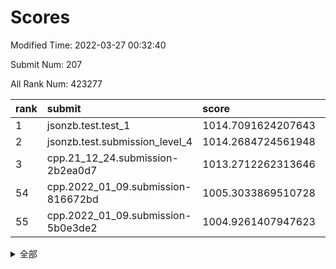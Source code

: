 # Scores

Modified Time: 2022-03-27 00:32:40

Submit Num: 207

All Rank Num: 423277

| rank |               submit               |       score        |       sigma        | pk_num |
| :--- | :--------------------------------- | :----------------- | :----------------- | :----- |
| 1    | jsonzb.test.test_1                 | 1014.7091624207643 | 0.8249153105652529 | 8176   |
| 2    | jsonzb.test.submission_level_4     | 1014.2684724561948 | 0.8101325728974005 | 8179   |
| 3    | cpp.21_12_24.submission-2b2ea0d7   | 1013.2712262313646 | 0.8202826854256063 | 8180   |
| 54   | cpp.2022_01_09.submission-816672bd | 1005.3033869510728 | 0.720518909504319  | 8181   |
| 55   | cpp.2022_01_09.submission-5b0e3de2 | 1004.9261407947623 | 0.7232096776054717 | 8176   |


<details>
<summary>全部</summary>

| rank |                 submit                 |       score        |       sigma        | pk_num |
| :--- | :------------------------------------- | :----------------- | :----------------- | :----- |
| 1    | jsonzb.test.test_1                     | 1014.7091624207643 | 0.8249153105652529 | 8176   |
| 2    | jsonzb.test.submission_level_4         | 1014.2684724561948 | 0.8101325728974005 | 8179   |
| 3    | cpp.21_12_24.submission-2b2ea0d7       | 1013.2712262313646 | 0.8202826854256063 | 8180   |
| 4    | gobigger.level_3.submission_level_3_30 | 1011.8661569771576 | 0.7856054335294921 | 8173   |
| 5    | gobigger.level_3.submission_level_3_21 | 1011.706994910625  | 0.767186305500887  | 8187   |
| 6    | gobigger.level_3.submission_level_3_2  | 1011.687911599893  | 0.7785690089817987 | 8175   |
| 7    | gobigger.level_3.submission_level_3_26 | 1011.6790780599732 | 0.7600759675227374 | 8176   |
| 8    | gobigger.level_3.submission_level_3_29 | 1011.334558998398  | 0.780346422478781  | 8179   |
| 9    | gobigger.level_3.submission_level_3_48 | 1011.2824327529994 | 0.801794721948567  | 8181   |
| 10   | gobigger.level_3.submission_level_3_19 | 1011.2187474018382 | 0.7755785094440063 | 8178   |
| 11   | gobigger.level_3.submission_level_3_6  | 1011.0833934446224 | 0.7837052747197888 | 8181   |
| 12   | gobigger.level_3.submission_level_3_39 | 1010.9074206963932 | 0.7646459965226712 | 8178   |
| 13   | gobigger.level_3.submission_level_3_31 | 1010.8394694281353 | 0.7667898462612962 | 8179   |
| 14   | gobigger.level_3.submission_level_3_5  | 1010.8192630506798 | 0.7653869743366523 | 8181   |
| 15   | gobigger.level_3.submission_level_3_11 | 1010.7448374029466 | 0.7707253369760169 | 8179   |
| 16   | gobigger.level_3.submission_level_3_25 | 1010.5066240153143 | 0.7684590458000318 | 8183   |
| 17   | gobigger.level_3.submission_level_3_38 | 1010.4064869960159 | 0.763406009146339  | 8182   |
| 18   | gobigger.level_3.submission_level_3_13 | 1010.3889964762881 | 0.7451097489365759 | 8181   |
| 19   | gobigger.level_3.submission_level_3_36 | 1010.3705831397135 | 0.7471084620016565 | 8184   |
| 20   | gobigger.level_3.submission_level_3_43 | 1010.2796859448268 | 0.7627993850030291 | 8180   |
| 21   | gobigger.level_3.submission_level_3_40 | 1010.2368826176255 | 0.7630429651772065 | 8183   |
| 22   | gobigger.level_3.submission_level_3_37 | 1010.15757331042   | 0.7574568163976029 | 8179   |
| 23   | gobigger.level_3.submission_level_3_8  | 1010.0681034534983 | 0.7551952042465304 | 8184   |
| 24   | gobigger.level_3.submission_level_3_33 | 1010.0151781515037 | 0.7847204403372654 | 8182   |
| 25   | gobigger.level_3.submission_level_3_0  | 1009.9753711063976 | 0.7609218885611799 | 8180   |
| 26   | gobigger.level_3.submission_level_3_4  | 1009.834865667294  | 0.7649018174899599 | 8180   |
| 27   | gobigger.level_3.submission_level_3_27 | 1009.7945814010982 | 0.7533608818129764 | 8179   |
| 28   | gobigger.level_3.submission_level_3_15 | 1009.7922012307669 | 0.7698568716136975 | 8179   |
| 29   | gobigger.level_3.submission_level_3_32 | 1009.7857935118068 | 0.756922676339426  | 8174   |
| 30   | gobigger.level_3.submission_level_3_45 | 1009.7826086803573 | 0.7325822567107915 | 8176   |
| 31   | gobigger.level_3.submission_level_3_18 | 1009.7204104888488 | 0.7423443906248567 | 8179   |
| 32   | gobigger.level_3.submission_level_3_35 | 1009.7120661823634 | 0.7477322621470004 | 8179   |
| 33   | gobigger.level_3.submission_level_3_42 | 1009.6844774219309 | 0.7804267298389971 | 8174   |
| 34   | gobigger.level_3.submission_level_3_17 | 1009.6091431275526 | 0.7555027880635174 | 8177   |
| 35   | gobigger.level_3.submission_level_3_1  | 1009.5945674086252 | 0.7595241441724067 | 8179   |
| 36   | gobigger.level_3.submission_level_3_9  | 1009.566899696386  | 0.7518107187726664 | 8176   |
| 37   | gobigger.level_3.submission_level_3_49 | 1009.4789682698872 | 0.7667552250281702 | 8181   |
| 38   | gobigger.level_3.submission_level_3_16 | 1009.464652177288  | 0.7391352678227379 | 8180   |
| 39   | gobigger.level_3.submission_level_3_3  | 1009.3631971553431 | 0.7355516725776567 | 8182   |
| 40   | gobigger.level_3.submission_level_3_22 | 1009.3575775630395 | 0.7687272060199735 | 8175   |
| 41   | gobigger.level_3.submission_level_3_46 | 1009.3305826172316 | 0.7512281186566971 | 8177   |
| 42   | gobigger.level_3.submission_level_3_10 | 1009.3301494964571 | 0.7525347780525681 | 8182   |
| 43   | gobigger.level_3.submission_level_3_14 | 1009.3055278488564 | 0.7580344729080495 | 8179   |
| 44   | gobigger.level_3.submission_level_3_12 | 1009.2211250668055 | 0.7537887370823151 | 8181   |
| 45   | gobigger.level_3.submission_level_3_41 | 1008.9359615786121 | 0.7775782778141888 | 8179   |
| 46   | gobigger.level_3.submission_level_3_24 | 1008.9334187898434 | 0.7594362591712327 | 8180   |
| 47   | gobigger.level_3.submission_level_3_44 | 1008.9229392734931 | 0.7521758418689393 | 8179   |
| 48   | gobigger.level_3.submission_level_3_47 | 1008.9190287822081 | 0.7703518967123213 | 8180   |
| 49   | gobigger.level_3.submission_level_3_20 | 1008.8371226516332 | 0.7423687604180029 | 8183   |
| 50   | gobigger.level_3.submission_level_3_23 | 1008.8000945710661 | 0.7366854815602076 | 8186   |
| 51   | gobigger.level_3.submission_level_3_7  | 1008.6860490800224 | 0.7467443608461315 | 8186   |
| 52   | gobigger.level_3.submission_level_3_34 | 1008.6479180884763 | 0.7351978998483004 | 8177   |
| 53   | gobigger.level_3.submission_level_3_28 | 1008.5803426369702 | 0.7284806346264376 | 8180   |
| 54   | cpp.2022_01_09.submission-816672bd     | 1005.3033869510728 | 0.720518909504319  | 8181   |
| 55   | cpp.2022_01_09.submission-5b0e3de2     | 1004.9261407947623 | 0.7232096776054717 | 8176   |
| 56   | gobigger.level_1.submission_level_1_8  | 1004.7678211046383 | 0.7234814729602014 | 8180   |
| 57   | gobigger.level_1.submission_level_1_28 | 1004.6038878764667 | 0.7316257135126694 | 8182   |
| 58   | gobigger.level_1.submission_level_1_27 | 1004.5079050996643 | 0.7148539498141467 | 8180   |
| 59   | gobigger.level_1.submission_level_1_15 | 1004.4114015244228 | 0.7230820579663855 | 8180   |
| 60   | gobigger.level_1.submission_level_1_34 | 1004.2142672906449 | 0.7239456579096691 | 8174   |
| 61   | gobigger.level_1.submission_level_1_1  | 1004.1589534738251 | 0.7151666484678894 | 8177   |
| 62   | gobigger.level_1.submission_level_1_19 | 1004.0669058987273 | 0.7150344136137237 | 8176   |
| 63   | gobigger.level_1.submission_level_1_41 | 1004.0597526274795 | 0.7140663924479849 | 8180   |
| 64   | gobigger.level_1.submission_level_1_3  | 1003.9238002593594 | 0.7249488355330708 | 8184   |
| 65   | gobigger.level_1.submission_level_1_42 | 1003.7169875345148 | 0.7137819045685436 | 8179   |
| 66   | gobigger.level_1.submission_level_1_40 | 1003.6796975242862 | 0.7125175873304173 | 8178   |
| 67   | gobigger.level_1.submission_level_1_20 | 1003.6584931300288 | 0.7185158731326158 | 8181   |
| 68   | gobigger.level_1.submission_level_1_35 | 1003.6583568281745 | 0.7228725023687793 | 8181   |
| 69   | gobigger.level_1.submission_level_1_24 | 1003.6506356464971 | 0.7120416220331569 | 8184   |
| 70   | gobigger.level_1.submission_level_1_7  | 1003.5689373282944 | 0.7258446868998323 | 8182   |
| 71   | gobigger.level_1.submission_level_1_49 | 1003.5503604445247 | 0.7193216169407732 | 8180   |
| 72   | gobigger.level_1.submission_level_1_43 | 1003.5477503454997 | 0.7146416114740853 | 8177   |
| 73   | gobigger.level_1.submission_level_1_32 | 1003.5447193451604 | 0.7108129035754173 | 8183   |
| 74   | gobigger.level_1.submission_level_1_22 | 1003.5351157217036 | 0.7233262446359422 | 8178   |
| 75   | gobigger.level_1.submission_level_1_2  | 1003.3989106821886 | 0.7236540555908999 | 8183   |
| 76   | gobigger.level_1.submission_level_1_33 | 1003.3416092526261 | 0.7112100115478389 | 8175   |
| 77   | gobigger.level_1.submission_level_1_13 | 1003.3291607748715 | 0.7151484832343047 | 8183   |
| 78   | gobigger.level_1.submission_level_1_47 | 1003.3051667876813 | 0.7072982343106275 | 8182   |
| 79   | gobigger.level_1.submission_level_1_18 | 1003.2992552338271 | 0.7184056748356404 | 8176   |
| 80   | gobigger.level_1.submission_level_1_23 | 1003.2851394363495 | 0.715387192205408  | 8180   |
| 81   | gobigger.level_1.submission_level_1_30 | 1003.2142246273606 | 0.7120050567811466 | 8179   |
| 82   | gobigger.level_1.submission_level_1_14 | 1003.1991310353253 | 0.7091292815064454 | 8174   |
| 83   | gobigger.level_1.submission_level_1_10 | 1003.196721333309  | 0.7253908839809392 | 8179   |
| 84   | gobigger.level_1.submission_level_1_21 | 1003.1795684687643 | 0.7194696102396402 | 8181   |
| 85   | gobigger.level_1.submission_level_1_4  | 1003.143945083752  | 0.7121948644630126 | 8181   |
| 86   | gobigger.level_1.submission_level_1_9  | 1003.1373759027417 | 0.7159140721238648 | 8178   |
| 87   | gobigger.level_1.submission_level_1_11 | 1003.0076317196507 | 0.7122184351976123 | 8177   |
| 88   | gobigger.level_1.submission_level_1_36 | 1002.9278336295756 | 0.730238090451     | 8171   |
| 89   | gobigger.level_1.submission_level_1_5  | 1002.8831889068258 | 0.7173018298776482 | 8177   |
| 90   | gobigger.level_1.submission_level_1_37 | 1002.8224421861959 | 0.7176787323537627 | 8179   |
| 91   | gobigger.level_1.submission_level_1_38 | 1002.79000965307   | 0.7161896725844578 | 8180   |
| 92   | gobigger.level_1.submission_level_1_26 | 1002.7320232841249 | 0.7127264444182068 | 8179   |
| 93   | gobigger.level_1.submission_level_1_29 | 1002.6936144694428 | 0.7101853387322041 | 8186   |
| 94   | gobigger.level_1.submission_level_1_48 | 1002.6690723916319 | 0.7172609804789104 | 8180   |
| 95   | gobigger.level_1.submission_level_1_0  | 1002.6400527607643 | 0.7024819192980218 | 8179   |
| 96   | gobigger.level_1.submission_level_1_46 | 1002.6165632826281 | 0.7221807442982855 | 8175   |
| 97   | gobigger.level_1.submission_level_1_45 | 1002.5916165076106 | 0.7284322615347781 | 8182   |
| 98   | gobigger.level_1.submission_level_1_31 | 1002.4884695084935 | 0.7121333871761798 | 8178   |
| 99   | gobigger.level_1.submission_level_1_25 | 1002.4243428916218 | 0.7104302515668759 | 8176   |
| 100  | gobigger.level_1.submission_level_1_6  | 1002.382610553167  | 0.7083086835234058 | 8180   |
| 101  | gobigger.level_1.submission_level_1_17 | 1002.3030860566299 | 0.706752288971913  | 8180   |
| 102  | gobigger.level_1.submission_level_1_39 | 1002.2094464079568 | 0.7126722306394278 | 8172   |
| 103  | gobigger.level_1.submission_level_1_44 | 1002.192486427167  | 0.7092862369802748 | 8178   |
| 104  | gobigger.level_1.submission_level_1_12 | 1002.0917647361298 | 0.7131480427798035 | 8179   |
| 105  | gobigger.level_1.submission_level_1_16 | 1001.3086873636744 | 0.7022605099110488 | 8181   |
| 106  | gobigger.random.submission_random_19   | 997.8938658379037  | 0.7021962158688064 | 8177   |
| 107  | gobigger.random.submission_random_28   | 997.5860529074849  | 0.7160994009901862 | 8181   |
| 108  | gobigger.random.submission_random_41   | 997.573374751416   | 0.6991381038738941 | 8188   |
| 109  | gobigger.random.submission_random_20   | 997.3367672775347  | 0.7136386909848196 | 8179   |
| 110  | gobigger.random.submission_random_11   | 997.2291050561586  | 0.7101034666932287 | 8178   |
| 111  | gobigger.random.submission_random_2    | 997.2066155991669  | 0.704567570387624  | 8177   |
| 112  | gobigger.random.submission_random_29   | 997.1616845186867  | 0.7061381930512919 | 8183   |
| 113  | gobigger.random.submission_random_5    | 996.9224795927128  | 0.7058274732654154 | 8171   |
| 114  | gobigger.random.submission_random_38   | 996.703968116371   | 0.7161425093320717 | 8179   |
| 115  | gobigger.random.submission_random_27   | 996.5815448472952  | 0.7071624939776978 | 8176   |
| 116  | gobigger.random.submission_random_35   | 996.5736630492188  | 0.7050514908825792 | 8183   |
| 117  | gobigger.random.submission_random_10   | 996.5361360087632  | 0.710658287964436  | 8171   |
| 118  | gobigger.random.submission_random_30   | 996.512371100893   | 0.7082467859259322 | 8183   |
| 119  | gobigger.random.submission_random_48   | 996.469339317611   | 0.7140780649490276 | 8183   |
| 120  | gobigger.random.submission_random_36   | 996.4549515851807  | 0.6991235784162931 | 8180   |
| 121  | gobigger.random.submission_random_43   | 996.3618961173415  | 0.7284688844210251 | 8181   |
| 122  | gobigger.random.submission_random_18   | 996.3499603260503  | 0.713518446225117  | 8180   |
| 123  | gobigger.random.submission_random_34   | 996.307982361667   | 0.70506358422419   | 8179   |
| 124  | gobigger.random.submission_random_15   | 996.2955611622647  | 0.7167054038659807 | 8181   |
| 125  | gobigger.random.submission_random_13   | 996.2081103984092  | 0.7008799203153584 | 8181   |
| 126  | gobigger.random.submission_random_16   | 996.1844724669563  | 0.7159596904505915 | 8180   |
| 127  | gobigger.random.submission_random_37   | 996.1602119890482  | 0.7095554561110812 | 8181   |
| 128  | gobigger.random.submission_random_44   | 996.0198308008686  | 0.7052134202379506 | 8185   |
| 129  | gobigger.random.submission_random_45   | 996.0102213011509  | 0.7143767380064201 | 8178   |
| 130  | gobigger.random.submission_random_33   | 995.9911694817147  | 0.7163520479445098 | 8180   |
| 131  | gobigger.random.submission_random_12   | 995.9184182918527  | 0.7012837037960897 | 8181   |
| 132  | gobigger.random.submission_random_47   | 995.9118610328597  | 0.7122411362181013 | 8175   |
| 133  | gobigger.random.submission_random_24   | 995.901903426724   | 0.6991480028648576 | 8175   |
| 134  | gobigger.random.submission_random_7    | 995.8945273532147  | 0.7161476568120618 | 8178   |
| 135  | gobigger.random.submission_random_14   | 995.8939604232246  | 0.7132640645259162 | 8178   |
| 136  | gobigger.random.submission_random_4    | 995.88981722156    | 0.6972215760116287 | 8183   |
| 137  | gobigger.random.submission_random_26   | 995.88025701688    | 0.7000410498371925 | 8186   |
| 138  | gobigger.random.submission_random_40   | 995.7983952801602  | 0.7097784812439385 | 8178   |
| 139  | gobigger.random.submission_random_6    | 995.699740345938   | 0.717117910815984  | 8177   |
| 140  | gobigger.random.submission_random_42   | 995.680513357848   | 0.7151987662548249 | 8180   |
| 141  | gobigger.random.submission_random_3    | 995.6418059494247  | 0.7306059066896605 | 8177   |
| 142  | gobigger.random.submission_random_25   | 995.6302270449024  | 0.7297170574888893 | 8183   |
| 143  | gobigger.random.submission_random_17   | 995.5841359712981  | 0.7141054936223404 | 8182   |
| 144  | gobigger.random.submission_random_21   | 995.4721072793387  | 0.7051954028116052 | 8179   |
| 145  | gobigger.random.submission_random_31   | 995.448615886623   | 0.7161145440313091 | 8175   |
| 146  | gobigger.random.submission_random_0    | 995.3730681358576  | 0.7147983046989465 | 8176   |
| 147  | gobigger.random.submission_random_9    | 995.3521889332642  | 0.705960128029612  | 8179   |
| 148  | gobigger.random.submission_random_32   | 995.0787769279142  | 0.7276279576356945 | 8175   |
| 149  | gobigger.random.submission_random_23   | 994.9991336841144  | 0.7023316008497982 | 8184   |
| 150  | gobigger.random.submission_random_8    | 994.998746398821   | 0.7053481300905446 | 8179   |
| 151  | gobigger.random.submission_random_1    | 994.8126741443771  | 0.7135031457535943 | 8181   |
| 152  | gobigger.random.submission_random_39   | 994.6718191367322  | 0.709438455876083  | 8175   |
| 153  | gobigger.random.submission_random_46   | 994.6137340076856  | 0.7112480140387253 | 8181   |
| 154  | gobigger.random.submission_random_49   | 994.4336627391256  | 0.7310367946480496 | 8181   |
| 155  | gobigger.level_2.submission_level_2_22 | 994.2364086461096  | 0.7233173367069577 | 8181   |
| 156  | gobigger.random.submission_random_22   | 993.9943852792918  | 0.7195659874123495 | 8180   |
| 157  | gobigger.level_2.submission_level_2_1  | 993.7988106361746  | 0.7342730325832356 | 8182   |
| 158  | gobigger.level_2.submission_level_2_29 | 993.6777299077453  | 0.7439624283837227 | 8180   |
| 159  | gobigger.level_2.submission_level_2_43 | 993.6500287300919  | 0.7485511250750282 | 8178   |
| 160  | gobigger.level_2.submission_level_2_17 | 993.6287308752698  | 0.7504739686332113 | 8179   |
| 161  | gobigger.level_2.submission_level_2_18 | 993.4019923668031  | 0.747460610371337  | 8181   |
| 162  | gobigger.level_2.submission_level_2_47 | 993.2553031492815  | 0.7266909834788726 | 8179   |
| 163  | gobigger.level_2.submission_level_2_32 | 993.235465293961   | 0.7449464480051095 | 8175   |
| 164  | gobigger.level_2.submission_level_2_41 | 993.1920560797909  | 0.7348309584190721 | 8177   |
| 165  | gobigger.level_2.submission_level_2_5  | 993.0616450584018  | 0.7445618407694761 | 8181   |
| 166  | gobigger.level_2.submission_level_2_38 | 993.0469517598661  | 0.7387496440511889 | 8181   |
| 167  | gobigger.level_2.submission_level_2_28 | 992.967436449686   | 0.733445797151373  | 8180   |
| 168  | gobigger.level_2.submission_level_2_27 | 992.9212461932455  | 0.7551881425289516 | 8179   |
| 169  | gobigger.level_2.submission_level_2_12 | 992.8739450499714  | 0.7332838929112985 | 8180   |
| 170  | gobigger.level_2.submission_level_2_9  | 992.825445178744   | 0.737758691625635  | 8184   |
| 171  | gobigger.level_2.submission_level_2_33 | 992.6249228190824  | 0.7581322793541764 | 8180   |
| 172  | gobigger.level_2.submission_level_2_19 | 992.6062253927232  | 0.7506082868854765 | 8179   |
| 173  | gobigger.level_2.submission_level_2_11 | 992.2329752643263  | 0.7595227289316364 | 8176   |
| 174  | gobigger.level_2.submission_level_2_6  | 992.216269032946   | 0.7293834589907607 | 8174   |
| 175  | gobigger.level_2.submission_level_2_37 | 992.1311334946591  | 0.7472625502134894 | 8179   |
| 176  | gobigger.level_2.submission_level_2_45 | 992.1253802415742  | 0.7658764091902345 | 8178   |
| 177  | gobigger.level_2.submission_level_2_15 | 992.1125285707031  | 0.7514898988684614 | 8178   |
| 178  | gobigger.level_2.submission_level_2_30 | 992.0937995706449  | 0.7453358404982933 | 8182   |
| 179  | gobigger.level_2.submission_level_2_10 | 992.0568251940061  | 0.7352074366355886 | 8180   |
| 180  | gobigger.level_2.submission_level_2_20 | 992.0515908061496  | 0.752582501542358  | 8182   |
| 181  | gobigger.level_2.submission_level_2_31 | 992.0055704421635  | 0.7468201836862128 | 8178   |
| 182  | gobigger.level_2.submission_level_2_4  | 991.990538708793   | 0.7711544565673475 | 8178   |
| 183  | gobigger.level_2.submission_level_2_0  | 991.9026408522934  | 0.7473733476420508 | 8180   |
| 184  | gobigger.level_2.submission_level_2_48 | 991.873214322196   | 0.7309370978072676 | 8176   |
| 185  | gobigger.level_2.submission_level_2_44 | 991.8512977901889  | 0.7384427339756549 | 8180   |
| 186  | gobigger.level_2.submission_level_2_8  | 991.8414446921898  | 0.7531822754754817 | 8176   |
| 187  | gobigger.level_2.submission_level_2_26 | 991.8378501029695  | 0.7389117594808842 | 8182   |
| 188  | gobigger.level_2.submission_level_2_2  | 991.7821742565063  | 0.7468628560277137 | 8178   |
| 189  | gobigger.level_2.submission_level_2_3  | 991.7702448087883  | 0.7549857842247897 | 8176   |
| 190  | gobigger.level_2.submission_level_2_42 | 991.7347190142509  | 0.7365163249739519 | 8174   |
| 191  | gobigger.level_2.submission_level_2_36 | 991.7182433697523  | 0.7356072273597308 | 8182   |
| 192  | gobigger.level_2.submission_level_2_39 | 991.6197962289505  | 0.7433688135414585 | 8177   |
| 193  | gobigger.level_2.submission_level_2_40 | 991.500678482802   | 0.732531535377264  | 8181   |
| 194  | gobigger.level_2.submission_level_2_25 | 991.3642447450163  | 0.7578695273344926 | 8180   |
| 195  | gobigger.level_2.submission_level_2_49 | 991.3478240316309  | 0.7484639659820497 | 8177   |
| 196  | gobigger.level_2.submission_level_2_13 | 991.2945967066249  | 0.7573494042807686 | 8181   |
| 197  | gobigger.level_2.submission_level_2_24 | 991.2358487647189  | 0.7484402013027602 | 8183   |
| 198  | gobigger.level_2.submission_level_2_23 | 991.0712424939749  | 0.7491172716414997 | 8179   |
| 199  | gobigger.level_2.submission_level_2_46 | 991.0583744588379  | 0.753636971696375  | 8178   |
| 200  | gobigger.level_2.submission_level_2_16 | 990.9770746712094  | 0.7717142624510958 | 8183   |
| 201  | gobigger.level_2.submission_level_2_35 | 990.7795096942166  | 0.7554914440717116 | 8179   |
| 202  | gobigger.level_2.submission_level_2_34 | 990.6206786246232  | 0.7586160896105406 | 8177   |
| 203  | gobigger.level_2.submission_level_2_14 | 990.5433753460944  | 0.7724698759427614 | 8176   |
| 204  | gobigger.level_2.submission_level_2_7  | 990.3861847913589  | 0.7806256832059902 | 8176   |
| 205  | gobigger.level_2.submission_level_2_21 | 990.2039337975915  | 0.7832711893802947 | 8176   |
| 206  | gobigger.none.submission_none_1        | 976.9176929971017  | 1.4394750079780203 | 8181   |
| 207  | gobigger.none.submission_none_0        | 976.1996119363694  | 1.3447675391258056 | 8177   |

</details>